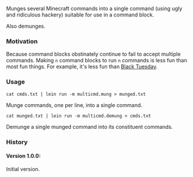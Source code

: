 Munges several Minecraft commands into a single command (using ugly and ridiculous hackery) suitable for use in a command block.

Also demunges.

### Motivation

Because command blocks obstinately continue to fail to accept multiple commands. Making `n` command blocks to run `n` commands is less fun than most fun things. For example, it's less fun than [Black Tuesday](http://www.thebruery.com/beer/black-tuesday/).

### Usage

`cat cmds.txt | lein run -m multicmd.mung > munged.txt`

Munge commands, one per line, into a single command.

`cat munged.txt | lein run -m multicmd.demung > cmds.txt`

Demunge a single munged command into its constituent commands.


### History

#### Version 1.0.0:

Initial version.
